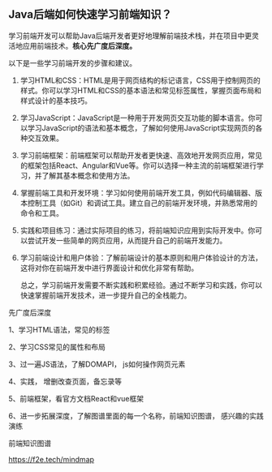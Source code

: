 ## Java后端如何快速学习前端知识？

 

学习前端开发可以帮助Java后端开发者更好地理解前端技术栈，并在项目中更灵活地应用前端技术。**核心先广度后深度。**



以下是一些学习前端开发的步骤和建议。

1. 学习HTML和CSS：HTML是用于网页结构的标记语言，CSS用于控制网页的样式。你可以学习HTML和CSS的基本语法和常见标签属性，掌握页面布局和样式设计的基本技巧。

2. 学习JavaScript：JavaScript是一种用于开发网页交互功能的脚本语言。你可以学习JavaScript的语法和基本概念，了解如何使用JavaScript实现网页的各种交互效果。

3. 学习前端框架：前端框架可以帮助开发者更快速、高效地开发网页应用，常见的框架包括React、Angular和Vue等。你可以选择一种主流的前端框架进行学习，并了解其基本概念和使用方法。

4. 掌握前端工具和开发环境：学习如何使用前端开发工具，例如代码编辑器、版本控制工具（如Git）和调试工具。建立自己的前端开发环境，并熟悉常用的命令和工具。

5. 实践和项目练习：通过实际项目的练习，将前端知识应用到实际开发中。你可以尝试开发一些简单的网页应用，从而提升自己的前端开发能力。

6. 学习前端设计和用户体验：了解前端设计的基本原则和用户体验设计的方法，这将对你在前端开发中进行界面设计和优化非常有帮助。

   总之，学习前端开发需要不断实践和积累经验。通过不断学习和实践，你可以快速掌握前端开发技术，进一步提升自己的全栈能力。



先广度后深度

1、学习HTML语法，常见的标签

2、学习CSS常见的属性和布局

3、过一遍JS语法，了解DOMAPI， js如何操作网页元素

4、实践， 增删改查页面，备忘录等

5、前端框架，看官方文档React和vue框架

6、进一步拓展深度，了解图谱里面的每一个名称，前端知识图谱， 感兴趣的实践演练



前端知识图谱

https://f2e.tech/mindmap